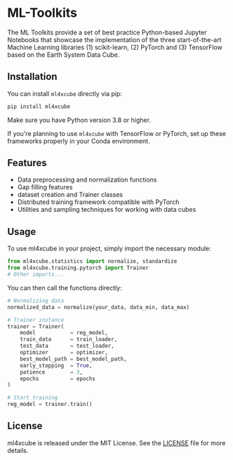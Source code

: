 # ML-Toolkits

The ML Toolkits provide a set of best practice Python-based Jupyter Notebooks that showcase the implementation of the three start-of-the-art Machine Learning libraries (1) scikit-learn, (2) PyTorch and (3) TensorFlow based on the Earth System Data Cube.

## Installation

You can install `ml4xcube` directly via pip:
```bash
pip install ml4xcube
```

Make sure you have Python version 3.8 or higher.

If you're planning to use `ml4xcube` with TensorFlow or PyTorch, set up these frameworks properly in your Conda environment. 

## Features

- Data preprocessing and normalization functions
- Gap filling features
- dataset creation and Trainer classes
- Distributed training framework compatible with PyTorch
- Utilities and sampling techniques for working with data cubes

## Usage

To use ml4xcube in your project, simply import the necessary module:

```python
from ml4xcube.statistics import normalize, standardize
from ml4xcube.training.pytorch import Trainer
# Other imports...
```

You can then call the functions directly:

```python
# Normalizing data
normalized_data = normalize(your_data, data_min, data_max)

# Trainer instance
trainer = Trainer(
    model           = reg_model,
    train_data      = train_loader,
    test_data       = test_loader,
    optimizer       = optimizer,
    best_model_path = best_model_path,
    early_stopping  = True,
    patience        = 3,
    epochs          = epochs
)

# Start training
reg_model = trainer.train()
```

## License

ml4xcube is released under the MIT License. See the [LICENSE](https://github.com/deepesdl/ML-Toolkits/blob/master/LICENSE) file for more details.
